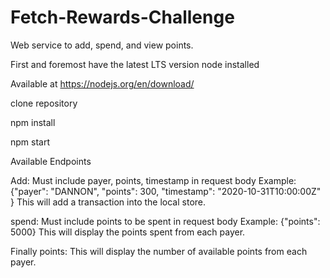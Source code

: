 # Fetch-Rewards-Challenge
Web service to add, spend, and view points.

First and foremost have the latest LTS version node installed 

Available at https://nodejs.org/en/download/

clone repository

npm install

npm start

Available Endpoints

Add:
Must include payer, points, timestamp in request body
Example: {"payer": "DANNON", "points": 300, "timestamp": "2020-10-31T10:00:00Z" }
This will add a transaction into the local store.

spend:
Must include points to be spent in request body
Example: {"points": 5000}
This will display the points spent from each payer.

Finally
points:
This will display the number of available points from each payer.
